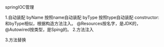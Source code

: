 springIOC管理

1.自动装配
    byName 按照name自动装配
    byType 按照type自动装配
    constructor:和byType相似，根据构造方法注入。
    @Resources按名字，是JDK的，@Autowired按类型，是Sping的。
2.方法注入

3.方法替换